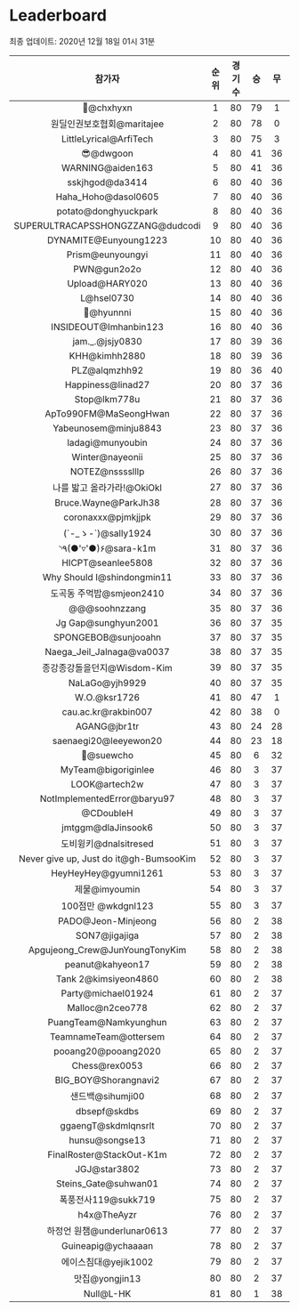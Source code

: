 # Leaderboard
최종 업데이트: 2020년 12월 18일 01시 31분




| 참가자 | 순위 | 경기수 | 승 | 무 | 패 | 승점 |
|:---:|:---:|:---:|:---:|:---:|:---:|:---:|
| 👑@chxhyxn | 1 | 80 | 79 | 1 | 0 | 238 |
| 원딜인권보호협회@maritajee | 2 | 80 | 78 | 0 | 2 | 234 |
| LittleLyrical@ArfiTech | 3 | 80 | 75 | 3 | 2 | 228 |
| 😎@dwgoon | 4 | 80 | 41 | 36 | 3 | 159 |
| WARNING@aiden163 | 5 | 80 | 41 | 36 | 3 | 159 |
| sskjhgod@da3414 | 6 | 80 | 40 | 36 | 4 | 156 |
| Haha_Hoho@dasol0605 | 7 | 80 | 40 | 36 | 4 | 156 |
| potato@donghyuckpark | 8 | 80 | 40 | 36 | 4 | 156 |
| SUPERULTRACAPSSHONGZZANG@dudcodi | 9 | 80 | 40 | 36 | 4 | 156 |
| DYNAMITE@Eunyoung1223 | 10 | 80 | 40 | 36 | 4 | 156 |
| Prism@eunyoungyi | 11 | 80 | 40 | 36 | 4 | 156 |
| PWN@gun2o2o | 12 | 80 | 40 | 36 | 4 | 156 |
| Upload@HARY020 | 13 | 80 | 40 | 36 | 4 | 156 |
| L@hsel0730 | 14 | 80 | 40 | 36 | 4 | 156 |
| 🐻@hyunnni | 15 | 80 | 40 | 36 | 4 | 156 |
| INSIDEOUT@Imhanbin123 | 16 | 80 | 40 | 36 | 4 | 156 |
| jam._.@jsjy0830 | 17 | 80 | 39 | 36 | 5 | 153 |
| KHH@kimhh2880 | 18 | 80 | 39 | 36 | 5 | 153 |
| PLZ@alqmzhh92 | 19 | 80 | 36 | 40 | 4 | 148 |
| Happiness@linad27 | 20 | 80 | 37 | 36 | 7 | 147 |
| Stop@lkm778u | 21 | 80 | 37 | 36 | 7 | 147 |
| ApTo990FM@MaSeongHwan | 22 | 80 | 37 | 36 | 7 | 147 |
| Yabeunosem@minju8843 | 23 | 80 | 37 | 36 | 7 | 147 |
| ladagi@munyoubin | 24 | 80 | 37 | 36 | 7 | 147 |
| Winter@nayeonii | 25 | 80 | 37 | 36 | 7 | 147 |
| NOTEZ@nsssslllp | 26 | 80 | 37 | 36 | 7 | 147 |
| 나를 밟고 올라가라!@OkiOkl | 27 | 80 | 37 | 36 | 7 | 147 |
| Bruce.Wayne@ParkJh38 | 28 | 80 | 37 | 36 | 7 | 147 |
| coronaxxx@pjmkjjpk | 29 | 80 | 37 | 36 | 7 | 147 |
| (´-_ゝ-`)@sally1924 | 30 | 80 | 37 | 36 | 7 | 147 |
| ◝٩(●'▿'●)۶@sara-k1m | 31 | 80 | 37 | 36 | 7 | 147 |
| HICPT@seanlee5808 | 32 | 80 | 37 | 36 | 7 | 147 |
| Why Should I@shindongmin11 | 33 | 80 | 37 | 36 | 7 | 147 |
| 도곡동 주먹밥@smjeon2410 | 34 | 80 | 37 | 36 | 7 | 147 |
| @@@soohnzzang | 35 | 80 | 37 | 36 | 7 | 147 |
| Jg Gap@sunghyun2001 | 36 | 80 | 37 | 35 | 8 | 146 |
| SPONGEBOB@sunjooahn | 37 | 80 | 37 | 35 | 8 | 146 |
| Naega_Jeil_Jalnaga@va0037 | 38 | 80 | 37 | 35 | 8 | 146 |
| 종강종강돌을던지@Wisdom-Kim | 39 | 80 | 37 | 35 | 8 | 146 |
| NaLaGo@yjh9929 | 40 | 80 | 37 | 35 | 8 | 146 |
| W.O.@ksr1726 | 41 | 80 | 47 | 1 | 32 | 142 |
| cau.ac.kr@rakbin007 | 42 | 80 | 38 | 0 | 42 | 114 |
| AGANG@jbr1tr | 43 | 80 | 24 | 28 | 28 | 100 |
| saenaegi20@leeyewon20 | 44 | 80 | 23 | 18 | 39 | 87 |
| 👏@suewcho | 45 | 80 | 6 | 32 | 42 | 50 |
| MyTeam@bigoriginlee | 46 | 80 | 3 | 37 | 40 | 46 |
| LOOK@artech2w | 47 | 80 | 3 | 37 | 40 | 46 |
| NotImplementedError@baryu97 | 48 | 80 | 3 | 37 | 40 | 46 |
| @CDoubleH | 49 | 80 | 3 | 37 | 40 | 46 |
| jmtggm@dlaJinsook6 | 50 | 80 | 3 | 37 | 40 | 46 |
| 도비윙키@dnalsitresed | 51 | 80 | 3 | 37 | 40 | 46 |
| Never give up, Just do it@gh-BumsooKim | 52 | 80 | 3 | 37 | 40 | 46 |
| HeyHeyHey@gyumni1261 | 53 | 80 | 3 | 37 | 40 | 46 |
| 제물@imyoumin | 54 | 80 | 3 | 37 | 40 | 46 |
| 100점만 @wkdgnl123 | 55 | 80 | 3 | 37 | 40 | 46 |
| PADO@Jeon-Minjeong | 56 | 80 | 2 | 38 | 40 | 44 |
| SON7@jigajiga | 57 | 80 | 2 | 38 | 40 | 44 |
| Apgujeong_Crew@JunYoungTonyKim | 58 | 80 | 2 | 38 | 40 | 44 |
| peanut@kahyeon17 | 59 | 80 | 2 | 38 | 40 | 44 |
| Tank 2@kimsiyeon4860 | 60 | 80 | 2 | 38 | 40 | 44 |
| Party@michael01924 | 61 | 80 | 2 | 37 | 41 | 43 |
| Malloc@n2ceo778 | 62 | 80 | 2 | 37 | 41 | 43 |
| PuangTeam@Namkyunghun | 63 | 80 | 2 | 37 | 41 | 43 |
| TeamnameTeam@ottersem | 64 | 80 | 2 | 37 | 41 | 43 |
| pooang20@pooang2020 | 65 | 80 | 2 | 37 | 41 | 43 |
| Chess@rex0053 | 66 | 80 | 2 | 37 | 41 | 43 |
| BIG_BOY@Shorangnavi2 | 67 | 80 | 2 | 37 | 41 | 43 |
| 샌드백@sihumji00 | 68 | 80 | 2 | 37 | 41 | 43 |
| dbsepf@skdbs | 69 | 80 | 2 | 37 | 41 | 43 |
| ggaengT@skdmlqnsrlt | 70 | 80 | 2 | 37 | 41 | 43 |
| hunsu@songse13 | 71 | 80 | 2 | 37 | 41 | 43 |
| FinalRoster@StackOut-K1m | 72 | 80 | 2 | 37 | 41 | 43 |
| JGJ@star3802 | 73 | 80 | 2 | 37 | 41 | 43 |
| Steins_Gate@suhwan01 | 74 | 80 | 2 | 37 | 41 | 43 |
| 폭풍전사119@sukk719 | 75 | 80 | 2 | 37 | 41 | 43 |
| h4x@TheAyzr | 76 | 80 | 2 | 37 | 41 | 43 |
| 하정언 원챔@underlunar0613 | 77 | 80 | 2 | 37 | 41 | 43 |
| Guineapig@ychaaaan | 78 | 80 | 2 | 37 | 41 | 43 |
| 에이스침대@yejik1002 | 79 | 80 | 2 | 37 | 41 | 43 |
| 맛집@yongjin13 | 80 | 80 | 2 | 37 | 41 | 43 |
| Null@L-HK | 81 | 80 | 1 | 38 | 41 | 41 |